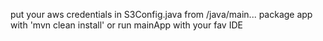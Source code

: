 put your aws credentials in S3Config.java from /java/main...
package app with 'mvn clean install' or run mainApp with your fav IDE
